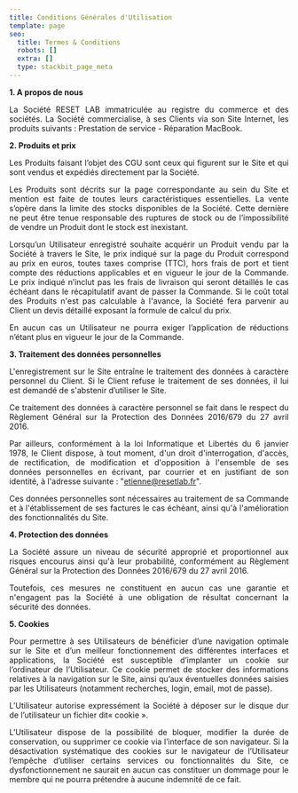 ```yaml
---
title: Conditions Générales d'Utilisation
template: page
seo:
  title: Termes & Conditions
  robots: []
  extra: []
  type: stackbit_page_meta
---
```

<div style="text-align: justify">

**1. A propos de nous**

La Société RESET LAB immatriculée au registre du commerce et des sociétés. La Société commercialise, à ses Clients via son Site Internet, les produits suivants : Prestation de service - Réparation MacBook.

**2. Produits et prix**

Les Produits faisant l’objet des CGU sont ceux qui figurent sur le Site et qui sont vendus et expédiés directement par la Société.

Les Produits sont décrits sur la page correspondante au sein du Site et mention est faite de toutes leurs caractéristiques essentielles. La vente s’opère dans la limite des stocks disponibles de la Société. Cette dernière ne peut être tenue responsable des ruptures de stock ou de l’impossibilité de vendre un Produit dont le stock est inexistant.

Lorsqu’un Utilisateur enregistré souhaite acquérir un Produit vendu par la Société à travers le Site, le prix indiqué sur la page du Produit correspond au prix en euros, toutes taxes comprise (TTC), hors frais de port et tient compte des réductions applicables et en vigueur le jour de la Commande. Le prix indiqué n’inclut pas les frais de livraison qui seront détaillés le cas échéant dans le récapitulatif avant de passer la Commande. Si le coût total des Produits n'est pas calculable à l'avance, la Société fera parvenir au Client un devis détaillé exposant la formule de calcul du prix.

En aucun cas un Utilisateur ne pourra exiger l’application de réductions n’étant plus en vigueur le jour de la Commande.

**3. Traitement des données personnelles**

L'enregistrement sur le Site entraîne le traitement des données à caractère personnel du Client. Si le Client refuse le traitement de ses données, il lui est demandé de s'abstenir d’utiliser le Site.

Ce traitement des données à caractère personnel se fait dans le respect du Règlement Général sur la Protection des Données 2016/679 du 27 avril 2016.

Par ailleurs, conformément à la loi Informatique et Libertés du 6 janvier 1978, le Client dispose, à tout moment, d'un droit d'interrogation, d'accès, de rectification, de modification et d'opposition à l'ensemble de ses données personnelles en écrivant, par courrier et en justifiant de son identité, à l'adresse suivante : "etienne@resetlab.fr".

Ces données personnelles sont nécessaires au traitement de sa Commande et à l'établissement de ses factures le cas échéant, ainsi qu'à l'amélioration des fonctionnalités du Site.

**4. Protection des données**

La Société assure un niveau de sécurité approprié et proportionnel aux risques encourus ainsi qu'à leur probabilité, conformément au Règlement Général sur la Protection des Données 2016/679 du 27 avril 2016.

Toutefois, ces mesures ne constituent en aucun cas une garantie et n'engagent pas la Société à une obligation de résultat concernant la sécurité des données.

**5. Cookies**

Pour permettre à ses Utilisateurs de bénéficier d’une navigation optimale sur le Site et d’un meilleur fonctionnement des différentes interfaces et applications, la Société est susceptible d’implanter un cookie sur l’ordinateur de l’Utilisateur. Ce cookie permet de stocker des informations relatives à la navigation sur le Site, ainsi qu’aux éventuelles données saisies par les Utilisateurs (notamment recherches, login, email, mot de passe).

L’Utilisateur autorise expressément la Société à déposer sur le disque dur de l’utilisateur un fichier dit« cookie ».

L’Utilisateur dispose de la possibilité de bloquer, modifier la durée de conservation, ou supprimer ce cookie via l’interface de son navigateur. Si la désactivation systématique des cookies sur le navigateur de l’Utilisateur l’empêche d’utiliser certains services ou fonctionnalités du Site, ce dysfonctionnement ne saurait en aucun cas constituer un dommage pour le membre qui ne pourra prétendre à aucune indemnité de ce fait.




</div>
